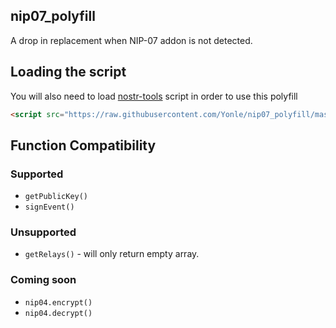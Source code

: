 ## nip07_polyfill
A drop in replacement when NIP-07 addon is not detected.

## Loading the script
You will also need to load [nostr-tools](https://npmjs.com/nostr-tools) script in order to use this polyfill

```html
<script src="https://raw.githubusercontent.com/Yonle/nip07_polyfill/master/nip07_polyfill.js
```

## Function Compatibility
### Supported
- `getPublicKey()`
- `signEvent()`

### Unsupported
- `getRelays()` - will only return empty array.

### Coming soon
- `nip04.encrypt()`
- `nip04.decrypt()`

